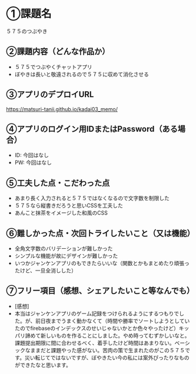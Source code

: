 # ①課題名
５７５のつぶやき

## ②課題内容（どんな作品か）
- ５７５でつぶやくチャットアプリ
- ぼやきは長いと敬遠されるので５７５に収めて消化させる

## ③アプリのデプロイURL
https://matsuri-tanii.github.io/kadai03_memo/

## ④アプリのログイン用IDまたはPassword（ある場合）
- ID: 今回はなし
- PW: 今回はなし

## ⑤工夫した点・こだわった点
- あまり長く入力されると５７５ではなくなるので文字数を制限した
- ５７５なら縦書きだろうと思いCSSを工夫した
- あんこと抹茶をイメージした和風のCSS

## ⑥難しかった点・次回トライしたいこと（又は機能）
- 全角文字数のバリデーションが難しかった
- シンプルな機能が故にデザインが難しかった
- いつかジャンケンアプリのもできたらいいな（関数とかもまとめたり頑張ったけど、一旦全消しした）

## ⑦フリー項目（感想、シェアしたいこと等なんでも）
- [感想]
- 本当はジャンケンアプリのゲーム記録をつけられるようにするつもりでした。が、前日夜までうまく動かなくて（時間や勝率でソートしようとしていたのでfirebaseのインデックスのせいじゃないかとか色々やったけど）キッパリ諦めて新しいものを作ることにしました。やめ時ってむずかしいなと。課題提出期限に間に合わせるべく、着手したけど時間はあまりない。ベーシックなままだと課題やった感がない。苦肉の策で生まれたのがこの５７５です。災い転じてではないですが、ぼやきたい今の私には案外ぴったりなものができたなと思います。